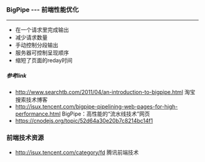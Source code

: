 ### BigPipe --- 前端性能优化
-------

- 在一个请求里完成输出
- 减少请求数量
- 手动控制分段输出
- 服务器可控制呈现顺序
- 缩短了页面的reday时间

##### 参考link
- http://www.searchtb.com/2011/04/an-introduction-to-bigpipe.html   淘宝搜索技术博客
- http://isux.tencent.com/bigpipe-pipelining-web-pages-for-high-performance.html   BigPipe：高性能的“流水线技术”网页
- https://cnodejs.org/topic/52d64a30e20b7c8214bc14f1



### 前端技术资源
- http://isux.tencent.com/category/fd   腾讯前端技术


